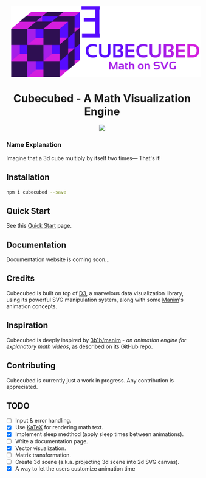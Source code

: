 <!-- # Cubecubed - A Math Visualization Engine -->

<p align="center">
  <img
    width="500"
    src="./graphics/svg/cubed-horizontal.svg"
    align="center" hspace="12"
    alt="Cubecubed - A Math Visualization Engine"
  />
  <h1 align="center">Cubecubed - A Math Visualization Engine</h1>
  <p align="center">
   <a href="https://www.npmjs.com/package/cubecubed">
        <img src="https://img.shields.io/npm/v/cubecubed?style=flat-square&logo=npm" />
   </a>
  </p>

</p>

### Name Explanation

Imagine that a 3d cube multiply by itself two times— That's it!

## Installation

```sh
npm i cubecubed --save
```

## Quick Start

See this [Quick Start](./docs/quickstart.md) page.

## Documentation

Documentation website is coming soon...

## Credits

Cubecubed is built on top of [D3](https://github.com/d3/d3), a marvelous data visualization library, using its powerful SVG manipulation system, along with some [Manim](https://github.com/3b1b/manim)'s animation concepts.

## Inspiration

Cubecubed is deeply inspired by [3b1b/manim](https://github.com/3b1b/manim) - _an animation engine for explanatory math videos_, as described on its GitHub repo.

## Contributing

Cubecubed is currently just a work in progress. Any contribution is appreciated.

## TODO

-   [ ] Input & error handling.
-   [x] Use [KaTeX](https://github.com/KaTeX/KaTeX) for rendering math text.
-   [x] Implement sleep medthod (apply sleep times between animations).
-   [ ] Write a documentation page.
-   [x] Vector visualization.
-   [ ] Matrix transformation.
-   [ ] Create 3d scene (a.k.a. projecting 3d scene into 2d SVG canvas).
-   [x] A way to let the users customize animation time
